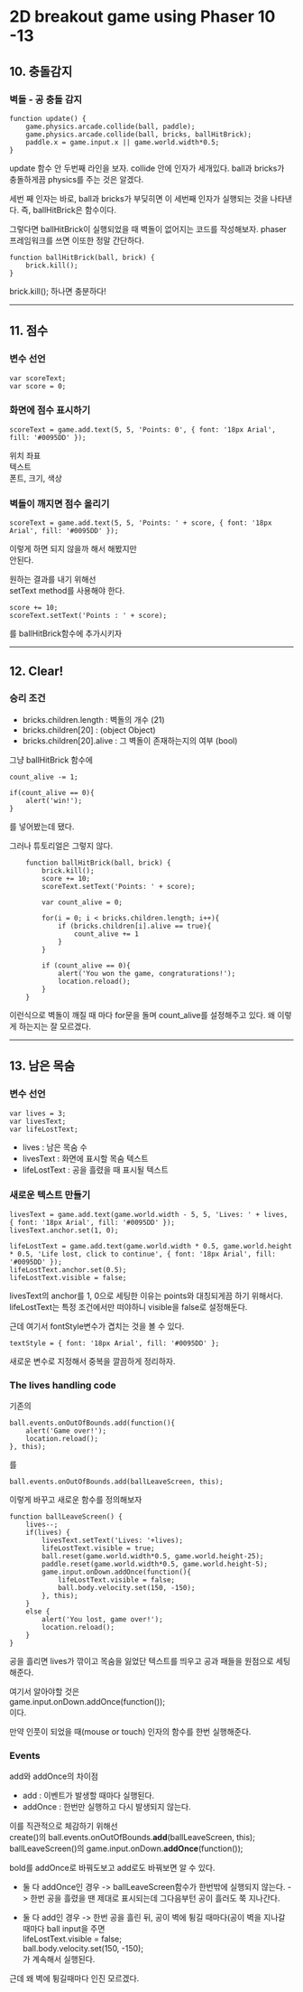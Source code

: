 # 2D breakout game using Phaser 10 -13

## 10. 충돌감지

### 벽돌 - 공 충돌 감지

~~~
function update() {
    game.physics.arcade.collide(ball, paddle);
    game.physics.arcade.collide(ball, bricks, ballHitBrick);
    paddle.x = game.input.x || game.world.width*0.5;
}
~~~

update 함수 안 두번째 라인을 보자.
collide 안에 인자가 세개있다.
ball과 bricks가 충돌하게끔 physics를 주는 것은 알겠다.

세번 째 인자는 바로, ball과 bricks가 부딪히면 이 세번째 인자가 실행되는 것을 나타낸다.
즉, ballHitBrick은 함수이다.

그렇다면 ballHitBrick이 실행되었을 때 벽돌이 없어지는 코드를 작성해보자.
phaser 프레임워크를 쓰면 이또한 정말 간단하다.

~~~
function ballHitBrick(ball, brick) {
    brick.kill();
}
~~~

brick.kill(); 하나면 충분하다!

---

## 11. 점수

### 변수 선언

~~~
var scoreText;
var score = 0;
~~~

### 화면에 점수 표시하기

~~~
scoreText = game.add.text(5, 5, 'Points: 0', { font: '18px Arial', fill: '#0095DD' });
~~~
위치 좌표  
텍스트  
폰트, 크기, 색상

### 벽돌이 깨지면 점수 올리기

~~~
scoreText = game.add.text(5, 5, 'Points: ' + score, { font: '18px Arial', fill: '#0095DD' });
~~~
이렇게 하면 되지 않을까 해서 해봤지만  
안된다. 

원하는 결과를 내기 위해선  
setText method를 사용해야 한다.  

~~~
score += 10;
scoreText.setText('Points : ' + score);
~~~

를 ballHitBrick함수에 추가시키자

---

## 12. Clear!

### 승리 조건

- bricks.children.length : 벽돌의 개수 (21)
- bricks.children[20] : (object Object)
- bricks.children[20].alive : 그 벽돌이 존재하는지의 여부 (bool)

그냥 ballHitBrick 함수에
~~~
count_alive -= 1;

if(count_alive == 0){
    alert('win!');
}
~~~
를 넣어봤는데 됐다.  

그러나 튜토리얼은 그렇지 않다.  


~~~
    function ballHitBrick(ball, brick) {
        brick.kill();
        score += 10;
        scoreText.setText('Points: ' + score);

        var count_alive = 0;

        for(i = 0; i < bricks.children.length; i++){
            if (bricks.children[i].alive == true){
                count_alive += 1
            }
        }

        if (count_alive == 0){
            alert('You won the game, congraturations!');
            location.reload();
        }
    }
~~~
이런식으로 벽돌이 깨질 때 마다 for문을 돌며 count_alive를 설정해주고 있다.
왜 이렇게 하는지는 잘 모르겠다.


---

## 13. 남은 목숨

### 변수 선언

~~~
var lives = 3;
var livesText;
var lifeLostText;
~~~
- lives : 남은 목숨 수
- livesText : 화면에 표시할 목숨 텍스트
- lifeLostText : 공을 흘렸을 때 표시될 텍스트

### 새로운 텍스트 만들기

~~~
livesText = game.add.text(game.world.width - 5, 5, 'Lives: ' + lives, { font: '18px Arial', fill: '#0095DD' });
livesText.anchor.set(1, 0);

lifeLostText = game.add.text(game.world.width * 0.5, game.world.height * 0.5, 'Life lost, click to continue', { font: '18px Arial', fill: '#0095DD' });
lifeLostText.anchor.set(0.5);
lifeLostText.visible = false;
~~~

livesText의 anchor를 1, 0으로 세팅한 이유는 points와 대칭되게끔 하기 위해서다.  
lifeLostText는 특정 조건에서만 떠야하니 visible을 false로 설정해둔다.  

근데 여기서 fontStyle변수가 겹치는 것을 볼 수 있다.  

~~~
textStyle = { font: '18px Arial', fill: '#0095DD' };
~~~

새로운 변수로 지정해서 중복을 깔끔하게 정리하자.

### The lives handling code

기존의
~~~
ball.events.onOutOfBounds.add(function(){
    alert('Game over!');
    location.reload();
}, this);
~~~
를

~~~
ball.events.onOutOfBounds.add(ballLeaveScreen, this);
~~~
이렇게 바꾸고 새로운 함수를 정의해보자

~~~
function ballLeaveScreen() {
    lives--;
    if(lives) {
        livesText.setText('Lives: '+lives);
        lifeLostText.visible = true;
        ball.reset(game.world.width*0.5, game.world.height-25);
        paddle.reset(game.world.width*0.5, game.world.height-5);
        game.input.onDown.addOnce(function(){
            lifeLostText.visible = false;
            ball.body.velocity.set(150, -150);
        }, this);
    }
    else {
        alert('You lost, game over!');
        location.reload();
    }
}
~~~

공을 흘리면 lives가 깎이고 목숨을 잃었단 텍스트를 띄우고 공과 패들을 원점으로 세팅해준다.

여기서 알아야할 것은  
game.input.onDown.addOnce(function());  
이다.  

만약 인풋이 되었을 때(mouse or touch) 인자의 함수를 한번 실행해준다.

### Events

add와 addOnce의 차이점  
- add : 이벤트가 발생할 때마다 실행된다.
- addOnce : 한번만 실행하고 다시 발생되지 않는다.


이를 직관적으로 체감하기 위해선  
create()의 ball.events.onOutOfBounds.**add**(ballLeaveScreen, this);  
ballLeaveScreen()의 game.input.onDown.**addOnce**(function());  

bold를 addOnce로 바꿔도보고 add로도 바꿔보면 알 수 있다.  

- 둘 다 addOnce인 경우
-> ballLeaveScreen함수가 한번밖에 실행되지 않는다.
-> 한번 공을 흘렸을 땐 제대로 표시되는데 그다음부턴 공이 흘러도 쭉 지나간다.

- 둘 다 add인 경우
-> 한번 공을 흘린 뒤, 공이 벽에 튕길 때마다(공이 벽을 지나갈 때마다 ball  input을 주면  
lifeLostText.visible = false;  
ball.body.velocity.set(150, -150);  
가 계속해서 실행된다.  

근데 왜 벽에 튕길때마다 인진 모르겠다.  

